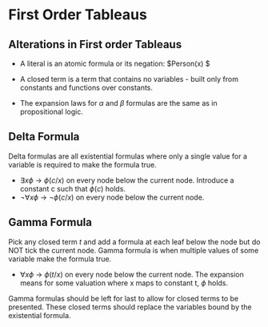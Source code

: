 # First Order Tableaus

## Alterations in First order Tableaus

* A literal is an atomic formula or its negation: $Person(x) $

* A closed term is a term that contains no variables - built only from constants and functions over constants.

* The expansion laws for $\alpha$ and $\beta$ formulas are the same as in propositional logic.

## Delta Formula 

Delta formulas are all existential formulas where only a single value for a variable is required to make the formula true.

* $\exists x \phi$ -> $\phi(c/x)$ on every node below the current node. Introduce a constant c such that $\phi(c)$ holds.
* $\neg\forall x \phi$ -> $\neg\phi(c/x)$ on every node below the current node.

## Gamma Formula

Pick any closed term $t$ and add a formula at each leaf below the node but do NOT tick the current node. Gamma formula is when multiple values of some variable make the formula true.

*  $\forall x \phi$ -> $\phi(t/x)$ on every node below the current node. The expansion means for some valuation where x maps to constant t, $\phi$ holds.

Gamma formulas should be left for last to allow for closed terms to be presented. These closed terms should replace the variables bound by the existential formula.

